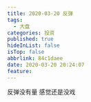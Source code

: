 ```yaml
---
title: 2020-03-20 反弹
tags:
  - 大盘
categories: 投资
published: true
hideInList: false
isTop: false
abbrlink: 84c1daee
date: 2020-03-20 20:24:07
feature:
---
```

反弹没有量
感觉还是没戏
<!-- more -->
